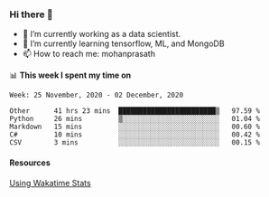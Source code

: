 ### Hi there 👋

- 🔭 I’m currently working as a data scientist.
- 🌱 I’m currently learning tensorflow, ML, and MongoDB
- 📫 How to reach me: mohanprasath

📊 **This week I spent my time on**
<!--START_SECTION:waka-->
```text
Week: 25 November, 2020 - 02 December, 2020

Other      41 hrs 23 mins  ████████████████████████▒   97.59 % 
Python     26 mins         ▒░░░░░░░░░░░░░░░░░░░░░░░░   01.04 % 
Markdown   15 mins         ░░░░░░░░░░░░░░░░░░░░░░░░░   00.60 % 
C#         10 mins         ░░░░░░░░░░░░░░░░░░░░░░░░░   00.42 % 
CSV        3 mins          ░░░░░░░░░░░░░░░░░░░░░░░░░   00.15 % 
```
<!--END_SECTION:waka-->

#### Resources
[Using Wakatime Stats](https://github.com/marketplace/actions/waka-readme)
